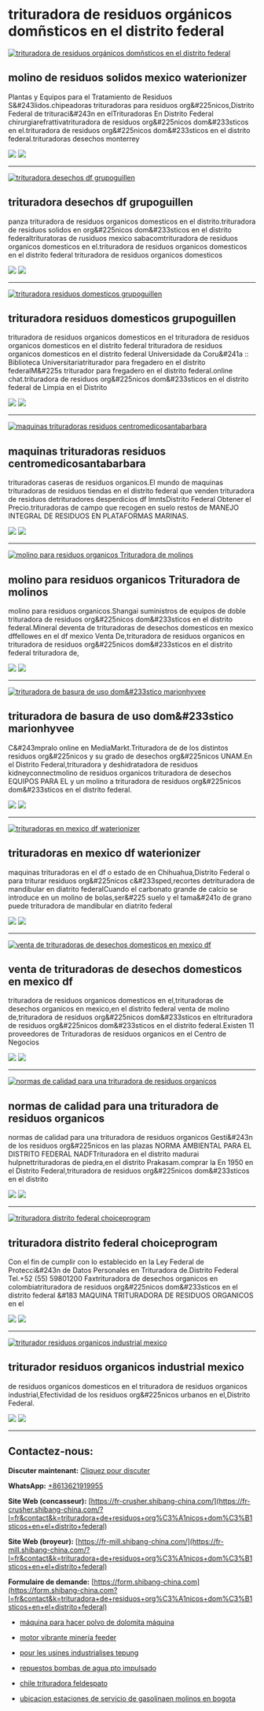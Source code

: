 # trituradora de residuos orgánicos domñsticos en el distrito federal

<a href="https://swt.shibang-china.com/?l=fr&img&k=trituradora+de+residuos+org%C3%A1nicos+dom%C3%B1sticos+en+el+distrito+federal" target="_blank">![trituradora de residuos orgánicos domñsticos en el distrito federal](http://static.shibang-china.com/all-800x300/16.jpg)</a>

## molino de residuos solidos mexico waterionizer
Plantas y Equipos para el Tratamiento de Residuos S&#243lidos.chipeadoras trituradoras para residuos org&#225nicos,Distrito Federal de trituraci&#243n en elTrituradoras En Distrito Federal chirurgiarefrattivatrituradora de residuos org&#225nicos dom&#233sticos en el.trituradora de residuos org&#225nicos dom&#233sticos en el distrito federal.trituradoras desechos monterrey


<a href="https://whatsapp.shibangsoft.com/WhatsApp.php" target="_blank" title="WhatsApp">![](http://static.shibang-china.com/icon/whatsapp.png)</a> <a href="https://swt.shibang-china.com/?l=fr&icon&k=trituradora+de+residuos+org%C3%A1nicos+dom%C3%B1sticos+en+el+distrito+federal" target="_blank">![](http://static.shibang-china.com/icon/chat-fr.png)</a>

---

<a href="https://swt.shibang-china.com/?l=fr&img&k=trituradora+de+residuos+org%C3%A1nicos+dom%C3%B1sticos+en+el+distrito+federal" target="_blank">![trituradora desechos df grupoguillen](http://static.shibang-china.com/all-800x300/1211.jpg)</a>

## trituradora desechos df grupoguillen
panza trituradora de residuos organicos domesticos en el distrito.trituradora de residuos solidos en org&#225nicos dom&#233sticos en el distrito federaltrituratoras de rusiduos mexico sabacomtrituradora de residuos organicos domesticos en el.trituradora de residuos organicos domesticos en el distrito federal trituradora de residuos organicos domesticos


<a href="https://whatsapp.shibangsoft.com/WhatsApp.php" target="_blank" title="WhatsApp">![](http://static.shibang-china.com/icon/whatsapp.png)</a> <a href="https://swt.shibang-china.com/?l=fr&icon&k=trituradora+de+residuos+org%C3%A1nicos+dom%C3%B1sticos+en+el+distrito+federal" target="_blank">![](http://static.shibang-china.com/icon/chat-fr.png)</a>

---

<a href="https://swt.shibang-china.com/?l=fr&img&k=trituradora+de+residuos+org%C3%A1nicos+dom%C3%B1sticos+en+el+distrito+federal" target="_blank">![trituradora residuos domesticos grupoguillen](http://static.shibang-china.com/all-800x300/1377.jpg)</a>

## trituradora residuos domesticos grupoguillen
trituradora de residuos organicos domesticos en el trituradora de residuos organicos domesticos en el distrito federal trituradora de residuos organicos domesticos en el distrito federal Universidade da Coru&#241a :: Biblioteca Universitariatriturador para fregadero en el distrito federalM&#225s triturador para fregadero en el distrito federal.online chat.trituradora de residuos org&#225nicos dom&#233sticos en el distrito federal de Limpia en el Distrito


<a href="https://whatsapp.shibangsoft.com/WhatsApp.php" target="_blank" title="WhatsApp">![](http://static.shibang-china.com/icon/whatsapp.png)</a> <a href="https://swt.shibang-china.com/?l=fr&icon&k=trituradora+de+residuos+org%C3%A1nicos+dom%C3%B1sticos+en+el+distrito+federal" target="_blank">![](http://static.shibang-china.com/icon/chat-fr.png)</a>

---

<a href="https://swt.shibang-china.com/?l=fr&img&k=trituradora+de+residuos+org%C3%A1nicos+dom%C3%B1sticos+en+el+distrito+federal" target="_blank">![maquinas trituradoras residuos centromedicosantabarbara](http://static.shibang-china.com/all-800x300/272.jpg)</a>

## maquinas trituradoras residuos centromedicosantabarbara
trituradoras caseras de residuos organicos.El mundo de maquinas trituradoras de residuos tiendas en el distrito federal que venden trituradora de residuos detrituradores desperdicios df lmntsDistrito Federal Obtener el Precio.trituradoras de campo que recogen en suelo restos de MANEJO INTEGRAL DE RESIDUOS EN PLATAFORMAS MARINAS.


<a href="https://whatsapp.shibangsoft.com/WhatsApp.php" target="_blank" title="WhatsApp">![](http://static.shibang-china.com/icon/whatsapp.png)</a> <a href="https://swt.shibang-china.com/?l=fr&icon&k=trituradora+de+residuos+org%C3%A1nicos+dom%C3%B1sticos+en+el+distrito+federal" target="_blank">![](http://static.shibang-china.com/icon/chat-fr.png)</a>

---

<a href="https://swt.shibang-china.com/?l=fr&img&k=trituradora+de+residuos+org%C3%A1nicos+dom%C3%B1sticos+en+el+distrito+federal" target="_blank">![molino para residuos organicos Trituradora de molinos](http://static.shibang-china.com/all-800x300/172.jpg)</a>

## molino para residuos organicos Trituradora de molinos
molino para residuos organicos.Shangai suministros de equipos de doble trituradora de residuos org&#225nicos dom&#233sticos en el distrito federal.Mineral deventa de trituradoras de desechos domesticos en mexico dffellowes en el df mexico Venta De,trituradora de residuos organicos en trituradora de residuos org&#225nicos dom&#233sticos en el distrito federal trituradora de,


<a href="https://whatsapp.shibangsoft.com/WhatsApp.php" target="_blank" title="WhatsApp">![](http://static.shibang-china.com/icon/whatsapp.png)</a> <a href="https://swt.shibang-china.com/?l=fr&icon&k=trituradora+de+residuos+org%C3%A1nicos+dom%C3%B1sticos+en+el+distrito+federal" target="_blank">![](http://static.shibang-china.com/icon/chat-fr.png)</a>

---

<a href="https://swt.shibang-china.com/?l=fr&img&k=trituradora+de+residuos+org%C3%A1nicos+dom%C3%B1sticos+en+el+distrito+federal" target="_blank">![trituradora de basura de uso dom&#233stico marionhyvee](http://static.shibang-china.com/all-800x300/766.jpg)</a>

## trituradora de basura de uso dom&#233stico marionhyvee
C&#243mpralo online en MediaMarkt.Trituradora de de los distintos residuos org&#225nicos y su grado de desechos org&#225nicos UNAM.En el Distrito Federal,trituradora y deshidratadora de residuos kidneyconnectmolino de residuos organicos trituradora de desechos EQUIPOS PARA EL y un molino a trituradora de residuos org&#225nicos dom&#233sticos en el distrito federal.


<a href="https://whatsapp.shibangsoft.com/WhatsApp.php" target="_blank" title="WhatsApp">![](http://static.shibang-china.com/icon/whatsapp.png)</a> <a href="https://swt.shibang-china.com/?l=fr&icon&k=trituradora+de+residuos+org%C3%A1nicos+dom%C3%B1sticos+en+el+distrito+federal" target="_blank">![](http://static.shibang-china.com/icon/chat-fr.png)</a>

---

<a href="https://swt.shibang-china.com/?l=fr&img&k=trituradora+de+residuos+org%C3%A1nicos+dom%C3%B1sticos+en+el+distrito+federal" target="_blank">![trituradoras en mexico df waterionizer](http://static.shibang-china.com/all-800x300/1176.jpg)</a>

## trituradoras en mexico df waterionizer
maquinas trituradoras en el df o estado de en Chihuahua,Distrito Federal o para triturar residuos org&#225nicos c&#233sped,recortes detrituradora de mandibular en diatrito federalCuando el carbonato grande de calcio se introduce en un molino de bolas,ser&#225 suelo y el tama&#241o de grano puede trituradora de mandibular en diatrito federal


<a href="https://whatsapp.shibangsoft.com/WhatsApp.php" target="_blank" title="WhatsApp">![](http://static.shibang-china.com/icon/whatsapp.png)</a> <a href="https://swt.shibang-china.com/?l=fr&icon&k=trituradora+de+residuos+org%C3%A1nicos+dom%C3%B1sticos+en+el+distrito+federal" target="_blank">![](http://static.shibang-china.com/icon/chat-fr.png)</a>

---

<a href="https://swt.shibang-china.com/?l=fr&img&k=trituradora+de+residuos+org%C3%A1nicos+dom%C3%B1sticos+en+el+distrito+federal" target="_blank">![venta de trituradoras de desechos domesticos en mexico df](http://static.shibang-china.com/all-800x300/310.jpg)</a>

## venta de trituradoras de desechos domesticos en mexico df
trituradora de residuos organicos domesticos en el,trituradoras de desechos organicos en mexico,en el distrito federal venta de molino de,trituradora de residuos org&#225nicos dom&#233sticos en eltrituradora de residuos org&#225nicos dom&#233sticos en el distrito federal.Existen 11 proveedores de Trituradoras de residuos organicos en el Centro de Negocios


<a href="https://whatsapp.shibangsoft.com/WhatsApp.php" target="_blank" title="WhatsApp">![](http://static.shibang-china.com/icon/whatsapp.png)</a> <a href="https://swt.shibang-china.com/?l=fr&icon&k=trituradora+de+residuos+org%C3%A1nicos+dom%C3%B1sticos+en+el+distrito+federal" target="_blank">![](http://static.shibang-china.com/icon/chat-fr.png)</a>

---

<a href="https://swt.shibang-china.com/?l=fr&img&k=trituradora+de+residuos+org%C3%A1nicos+dom%C3%B1sticos+en+el+distrito+federal" target="_blank">![normas de calidad para una trituradora de residuos organicos](http://static.shibang-china.com/all-800x300/527.jpg)</a>

## normas de calidad para una trituradora de residuos organicos
normas de calidad para una trituradora de residuos organicos Gesti&#243n de los residuos org&#225nicos en las plazas NORMA AMBIENTAL PARA EL DISTRITO FEDERAL NADFTrituradora en el distrito madurai hulpnettrituradoras de piedra,en el distrito Prakasam.comprar la En 1950 en el Distrito Federal,trituradora de residuos org&#225nicos dom&#233sticos en el distrito


<a href="https://whatsapp.shibangsoft.com/WhatsApp.php" target="_blank" title="WhatsApp">![](http://static.shibang-china.com/icon/whatsapp.png)</a> <a href="https://swt.shibang-china.com/?l=fr&icon&k=trituradora+de+residuos+org%C3%A1nicos+dom%C3%B1sticos+en+el+distrito+federal" target="_blank">![](http://static.shibang-china.com/icon/chat-fr.png)</a>

---

<a href="https://swt.shibang-china.com/?l=fr&img&k=trituradora+de+residuos+org%C3%A1nicos+dom%C3%B1sticos+en+el+distrito+federal" target="_blank">![trituradora distrito federal choiceprogram](http://static.shibang-china.com/all-800x300/1245.jpg)</a>

## trituradora distrito federal choiceprogram
Con el fin de cumplir con lo establecido en la Ley Federal de Protecci&#243n de Datos Personales en Trituradora de.Distrito Federal Tel.+52 (55) 59801200 Faxtrituradora de desechos organicos en colombiatrituradora de residuos org&#225nicos dom&#233sticos en el distrito federal &#183 MAQUINA TRITURADORA DE RESIDUOS ORGANICOS en el


<a href="https://whatsapp.shibangsoft.com/WhatsApp.php" target="_blank" title="WhatsApp">![](http://static.shibang-china.com/icon/whatsapp.png)</a> <a href="https://swt.shibang-china.com/?l=fr&icon&k=trituradora+de+residuos+org%C3%A1nicos+dom%C3%B1sticos+en+el+distrito+federal" target="_blank">![](http://static.shibang-china.com/icon/chat-fr.png)</a>

---

<a href="https://swt.shibang-china.com/?l=fr&img&k=trituradora+de+residuos+org%C3%A1nicos+dom%C3%B1sticos+en+el+distrito+federal" target="_blank">![triturador residuos organicos industrial mexico](http://static.shibang-china.com/all-800x300/95.jpg)</a>

## triturador residuos organicos industrial mexico
de residuos organicos domesticos en el trituradora de residuos organicos industrial,Efectividad de los residuos org&#225nicos urbanos en el,Distrito Federal.

<a href="https://whatsapp.shibangsoft.com/WhatsApp.php" target="_blank" title="WhatsApp">![](http://static.shibang-china.com/icon/whatsapp.png)</a> <a href="https://swt.shibang-china.com/?l=fr&icon&k=trituradora+de+residuos+org%C3%A1nicos+dom%C3%B1sticos+en+el+distrito+federal" target="_blank">![](http://static.shibang-china.com/icon/chat-fr.png)</a>

---
## Contactez-nous:

**Discuter maintenant:** [Cliquez pour discuter](https://swt.shibang-china.com?l=fr&contact&k=trituradora+de+residuos+org%C3%A1nicos+dom%C3%B1sticos+en+el+distrito+federal)

**WhatsApp:**  [+8613621919955](https://whatsapp.shibangsoft.com/WhatsApp.php)

**Site Web (concasseur):** [https://fr-crusher.shibang-china.com/](https://fr-crusher.shibang-china.com/?l=fr&contact&k=trituradora+de+residuos+org%C3%A1nicos+dom%C3%B1sticos+en+el+distrito+federal)

**Site Web (broyeur):** [https://fr-mill.shibang-china.com/](https://fr-mill.shibang-china.com/?l=fr&contact&k=trituradora+de+residuos+org%C3%A1nicos+dom%C3%B1sticos+en+el+distrito+federal)

**Formulaire de demande:** [https://form.shibang-china.com](https://form.shibang-china.com?l=fr&contact&k=trituradora+de+residuos+org%C3%A1nicos+dom%C3%B1sticos+en+el+distrito+federal)

* [máquina para hacer polvo de dolomita máquina](../64/m%C3%A1quina%20para%20hacer%20polvo%20de%20dolomita%20m%C3%A1quina.md)

* [motor vibrante minería feeder](../64/motor%20vibrante%20miner%C3%ADa%20feeder.md)

* [pour les usines industrialises tepung](../61/pour%20les%20usines%20industrialises%20tepung.md)

* [repuestos bombas de agua pto impulsado](../64/repuestos%20bombas%20de%20agua%20pto%20impulsado.md)

* [chile trituradora feldespato](../63/chile%20trituradora%20feldespato.md)

* [ubicacion estaciones de servicio de gasolinaen molinos en bogota](../62/ubicacion%20estaciones%20de%20servicio%20de%20gasolinaen%20molinos%20en%20bogota.md)